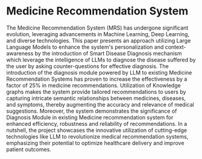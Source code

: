 # Medicine Recommendation System
The Medicine Recommendation System (MRS) has undergone significant evolution, leveraging advancements in Machine Learning, Deep Learning, and diverse technologies. This paper presents an approach utilizing Large Language Models to enhance the system's personalization and context-awareness by the introduction of Smart Disease Diagnosis mechanism which leverage the intelligence of LLMs to diagnose the disease suffered by the user by asking counter-questions for effective diagnosis. The introduction of the diagnosis module powered by LLM to existing Medicine Recommendation Systems has proven to increase the effectiveness by a factor of 25% in medicine recommendations. Utilization of Knowledge graphs makes the system provide tailored recommendations to users by capturing intricate semantic relationships between medicines, diseases, and symptoms, thereby augmenting the accuracy and relevance of medical suggestions. Moreover, the system demonstrates the significance of Diagnosis Module in existing Medicine recommendation system for enhanced efficiency, robustness and reliability of recommendations. In a nutshell, the project showcases the innovative utilization of cutting-edge technologies like LLM to revolutionize medical recommendation systems, emphasizing their potential to optimize healthcare delivery and improve patient outcomes.
